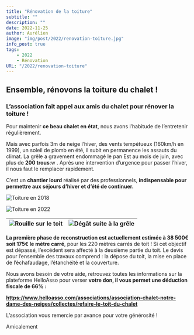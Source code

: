 ```yaml
---
title: "Rénovation de la toiture"
subtitle: ""
description: ""
date: 2022-11-25
author: Aurélien
image: "img/post/2022/renovation-toiture.jpg"
info_post: true
tags:
    - 2022
    - Rénovation
URL: "/2022/renovation-toiture"
---
```


## Ensemble, rénovons la toiture du chalet !

### L’association fait appel aux amis du chalet pour rénover la toiture !

Pour maintenir **ce beau chalet en état**, nous avons l’habitude de l’entretenir régulièrement.

Mais avec parfois 3m de neige l’hiver, des vents tempétueux (160km/h en 1999),
un soleil de plomb en été, il subit en permanence les assauts du climat. La
grêle a gravement endommagé le pan Est au mois de juin, avec plus de **200
trous**:w
. Après une intervention d’urgence pour passer l’hiver, il nous faut le remplacer rapidement.

C’est un **chantier lourd** réalisé par des professionnels, **indispensable pour permettre aux séjours d’hiver et d’été de continuer.**

![Toiture en 2018](/img/post/2022/renovation-toiture.jpg "Toiture en 2018")

![Toiture en 2022](/img/post/2022/renovation-toiture_1.png "Toiture en 2022")

|![Rouille sur le toit](/img/post/2022/renovation-toiture_2.jpg "Rouille sur le toit")|![Dégât suite à la grêle](/img/post/2022/renovation-toiture_3.png "Dégât suite à la grêle")|
|:-:|:-:|

**La première phase de reconstruction est actuellement estimée à 38 500€ soit 175€ le mètre carré**, pour les 220 mètres carrés de toit !
Si cet objectif est dépassé, l’excédent sera affecté à la deuxième partie du toit. Le devis pour l’ensemble des travaux comprend : la dépose du toit, la mise en place de l’échafaudage, l’étanchéité et la couverture.
 
Nous avons besoin de votre aide, retrouvez toutes les informations sur la
plateforme HelloAsso pour verser **votre don, il vous permet une déduction fiscale de 66% :**

**https://www.helloasso.com/associations/association-chalet-notre-dame-des-neiges/collectes/refaire-le-toit-du-chalet**

L’association vous remercie par avance pour votre générosité !

Amicalement
